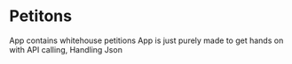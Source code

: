 # Petitons
App contains whitehouse petitions
App is just purely made to get hands on with API calling, Handling Json
